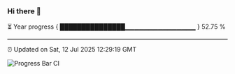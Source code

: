### Hi there 👋

⏳ Year progress { ███████████████▁▁▁▁▁▁▁▁▁▁▁▁▁▁▁ } 52.75 %

---

⏰ Updated on Sat, 12 Jul 2025 12:29:19 GMT

![Progress Bar CI](https://github.com/liununu/liununu/workflows/Progress%20Bar%20CI/badge.svg)
